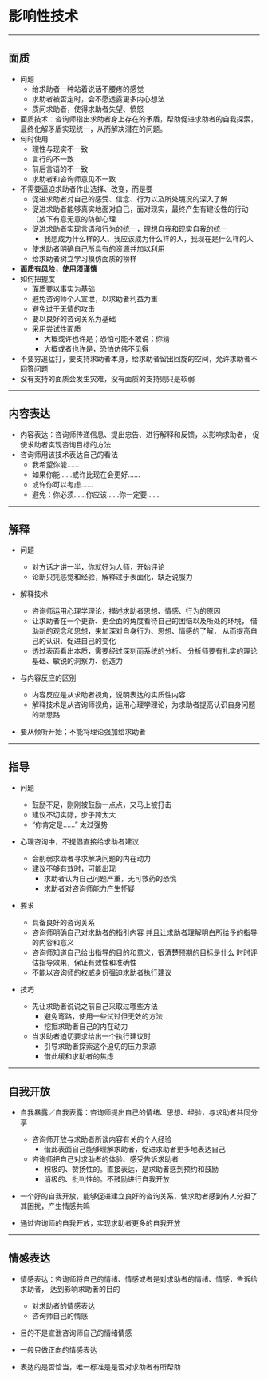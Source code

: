 # 影响性技术

---

## 面质

- 问题
	- 给求助者一种站着说话不腰疼的感觉
	- 求助者被否定时，会不愿透露更多内心想法
	- 质问求助者，使得求助者失望、愤怒
- 面质技术：咨询师指出求助者身上存在的矛盾，帮助促进求助者的自我探索，
	最终化解矛盾实现统一，从而解决潜在的问题。
- 何时使用
	- 理性与现实不一致
	- 言行的不一致
	- 前后言语的不一致
	- 求助者和咨询师意见不一致
- 不需要逼迫求助者作出选择、改变，而是要
	- 促进求助者对自己的感受、信念、行为以及所处境况的深入了解
	- 促进求助者能够真实地面对自己，面对现实，最终产生有建设性的行动（放下有意无意的防御心理
	- 促进求助者实现言语和行为的统一，理想自我和现实自我的统一
		- 我想成为什么样的人、我应该成为什么样的人，我现在是什么样的人
	- 使求助者明确自己所具有的资源并加以利用
	- 给求助者树立学习模仿面质的榜样
- **面质有风险，使用须谨慎**
- 如何把握度
	- 面质要以事实为基础
	- 避免咨询师个人宣泄，以求助者利益为重
	- 避免过于无情的攻击
	- 要以良好的咨询关系为基础
	- 采用尝试性面质
		- 大概或许也许是；恐怕可能不敢说；你猜
		- 大概或者也许是，恐怕仿佛不见得
- 不要穷追猛打，要支持求助者本身，给求助者留出回旋的空间，允许求助者不回答问题
- 没有支持的面质会发生灾难，没有面质的支持则只是软弱

---

## 内容表达

- 内容表达：咨询师传递信息、提出忠告、进行解释和反馈，以影响求助者，
	促使求助者实现咨询目标的方法
- 咨询师用该技术表达自己的看法
	- 我希望你能……
	- 如果你能……或许比现在会更好……
	- 或许你可以考虑……
	- 避免：你必须……你应该……你一定要……

---

## 解释

- 问题
	- 对方话才讲一半，你就好为人师，开始评论
	- 论断只凭感觉和经验，解释过于表面化，缺乏说服力

- 解释技术
	- 咨询师运用心理学理论，描述求助者思想、情感、行为的原因
	- 让求助者在一个更新、更全面的角度看待自己的困恼以及所处的环境，
		借助新的观念和思想，来加深对自身行为、思想、情感的了解，
		从而提高自己的认识、促进自己的变化
	- 透过表面看出本质，需要经过深刻而系统的分析。
		分析师要有扎实的理论基础、敏锐的洞察力、创造力

- 与内容反应的区别
	- 内容反应是从求助者视角，说明表达的实质性内容
	- 解释技术是从咨询师视角，运用心理学理论，为求助者提高认识自身问题的新思路

- 要从倾听开始；不能将理论强加给求助者

---

## 指导

- 问题
	- 鼓励不足，刚刚被鼓励一点点，又马上被打击
	- 建议不切实际，步子跨太大
	- “你肯定是……” 太过强势
- 心理咨询中，不提倡直接给求助者建议
	- 会削弱求助者寻求解决问题的内在动力
	- 建议不够有效时，可能出现
		- 求助者认为自己问题严重，无可救药的恐慌
		- 求助者对咨询师能力产生怀疑
- 要求
	- 具备良好的咨询关系
	- 咨询师明确自己对求助者的指引内容
		并且让求助者理解明白所给予的指导的内容和意义
	- 咨询师知道自己给出指导的目的和意义，很清楚预期的目标是什么
		时时评估指导效果，保证有效性和准确性
	- 不能以咨询师的权威身份强迫求助者执行建议

- 技巧
	- 先让求助者说说之前自己采取过哪些方法
		- 避免弯路，使用一些试过但无效的方法
		- 挖掘求助者自己的内在动力
	- 当求助者迫切要求给出一个执行建议时
		- 引导求助者探索这个迫切的压力来源
		- 借此缓和求助者的焦虑

---

## 自我开放

- 自我暴露／自我表露：咨询师提出自己的情绪、思想、经验，与求助者共同分享
	- 咨询师开放与求助者所谈内容有关的个人经验
		- 借此表面自己能够理解求助者，促进求助者更多地表达自己
	- 咨询师把自己对求助者的体验、感受告诉求助者
		- 积极的、赞扬性的。直接表达，是求助者感到预约和鼓励
		- 消极的、批判性的。不鼓励进行自我开放

- 一个好的自我开放，能够促进建立良好的咨询关系，使求助者感到有人分担了其困扰，产生情感共鸣
- 通过咨询师的自我开放，实现求助者更多的自我开放

---

## 情感表达

- 情感表达：咨询师将自己的情绪、情感或者是对求助者的情绪、情感，告诉给求助者，
	达到影响求助者的目的
	- 对求助者的情感表达
	- 咨询师自己的情感

- 目的不是宣泄咨询师自己的情绪情感
- 一般只做正向的情感表达
- 表达的是否恰当，唯一标准是是否对求助者有所帮助
